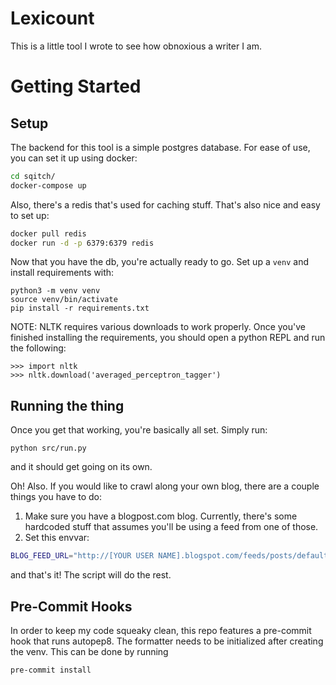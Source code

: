 # Lexicount
This is a little tool I wrote to see how obnoxious a writer I am.

# Getting Started
## Setup
The backend for this tool is a simple postgres database. For ease of use, you can set it up using docker:
```bash
cd sqitch/
docker-compose up
```

Also, there's a redis that's used for caching stuff. That's also nice and easy to set up:
```bash
docker pull redis
docker run -d -p 6379:6379 redis
```

Now that you have the db, you're actually ready to go. Set up a `venv` and install requirements with:
```
python3 -m venv venv
source venv/bin/activate
pip install -r requirements.txt
```

NOTE: NLTK requires various downloads to work properly. Once you've finished installing the requirements, you should open a python REPL and run the following:
```
>>> import nltk
>>> nltk.download('averaged_perceptron_tagger')
```

## Running the thing
Once you get that working, you're basically all set. Simply run:
```
python src/run.py
```
and it should get going on its own.

Oh! Also. If you would like to crawl along your own blog, there are a couple things you have to do:

1. Make sure you have a blogpost.com blog. Currently, there's some hardcoded stuff that assumes you'll be using a feed from one of those.
1. Set this envvar:
```bash
BLOG_FEED_URL="http://[YOUR USER NAME].blogspot.com/feeds/posts/default"
```

and that's it! The script will do the rest.

## Pre-Commit Hooks
In order to keep my code squeaky clean, this repo features a pre-commit hook that runs autopep8. The formatter needs to be initialized after creating the venv. This can be done by running
```bash
pre-commit install
```
